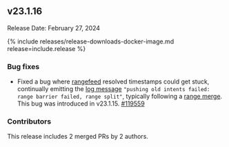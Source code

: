 ## v23.1.16

Release Date: February 27, 2024

{% include releases/release-downloads-docker-image.md release=include.release %}

<h3 id="v23-1-16-bug-fixes">Bug fixes</h3>

- Fixed a bug where [rangefeed](https://www.cockroachlabs.com/docs/v23.1/use-changefeeds#enable-rangefeeds) resolved timestamps could get stuck, continually emitting the [log message](https://www.cockroachlabs.com/docs/v23.1/logging) `"pushing old intents failed: range barrier failed, range split"`, typically following a [range merge](https://www.cockroachlabs.com/docs/v23.1/architecture/distribution-layer#range-merges). This bug was introduced in v23.1.15. [#119559][#119559]

<h3 id="v23-1-16-contributors">Contributors</h3>

This release includes 2 merged PRs by 2 authors.

</div>

[#119559]: https://github.com/cockroachdb/cockroach/pull/119559
